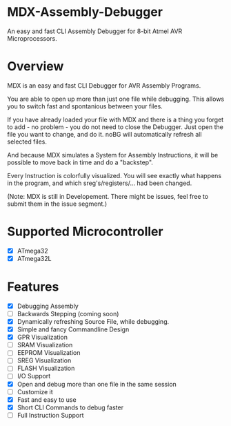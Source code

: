 # MDX-Assembly-Debugger
An easy and fast CLI Assembly Debugger for 8-bit Atmel AVR
Microprocessors.

# Overview
MDX is an easy and fast CLI Debugger for AVR Assembly Programs.

You are able to open up more than just one file while debugging. This
allows you to switch fast and spontanious between your files.

If you have already loaded your file with MDX and there is a thing
you forget to add - no problem - you do not need to close the Debugger.
Just open the file you want to change, and do it. noBG will automatically
refresh all selected files.

And because MDX simulates a System for Assembly Instructions, it will be
possible to move back in time and do a "backstep".

Every Instruction is colorfully visualized. You will see exactly what
happens in the program, and which sreg's/registers/... had been changed.

(Note: MDX is still in Developement. There might be issues, feel free to
submit them in the issue segment.)

# Supported Microcontroller
- [x] ATmega32
- [x] ATmega32L

# Features
- [x] Debugging Assembly
- [ ] Backwards Stepping (coming soon)
- [x] Dynamically refreshing Source File, while debugging.
- [x] Simple and fancy Commandline Design
- [x] GPR Visualization
- [ ] SRAM Visualization
- [ ] EEPROM Visualization
- [ ] SREG Visualization
- [ ] FLASH Visualization
- [ ] I/O Support
- [x] Open and debug more than one file in the same session
- [ ] Customize it
- [x] Fast and easy to use
- [x] Short CLI Commands to debug faster
- [ ] Full Instruction Support
